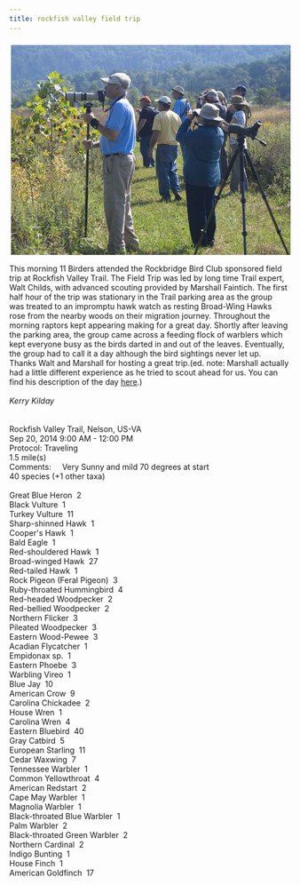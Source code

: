 ```yaml
---
title: rockfish valley field trip
---
```

<span class='imgPusher' style='float:left;height:0px'></span><span style='display: table;z-index:10;width:100%;position:relative;float:left;max-width:960px;;clear:left;margin-top:0px;*margin-top:0px'><a><img src="/uploads/2/6/7/8/26780846/8077294_orig.jpg" style="margin-top: 5px; margin-bottom: 10px; margin-left: 0px; margin-right: 10px; border-width:1px;padding:3px; max-width:100%" alt="Picture" class="galleryImageBorder wsite-image" /></a><span style="display: table-caption; caption-side: bottom; font-size: 90%; margin-top: -10px; margin-bottom: 10px; text-align: center;" class="wsite-caption"></span></span> <div class="paragraph" style="display:block;"><br />This morning 11 Birders attended the Rockbridge Bird Club sponsored field trip at Rockfish Valley Trail. The Field Trip was led by long time Trail&nbsp;expert, Walt Childs, with advanced scouting provided by Marshall Faintich. The first half hour of the trip was stationary in the Trail parking area as the group was treated to an impromptu hawk watch as resting Broad-Wing Hawks rose from the nearby woods on their migration journey. Throughout the morning&nbsp;raptors kept appearing making for a great day. Shortly after leaving the parking area, the group came across a feeding flock of warblers which kept everyone busy as the birds darted in and out of the leaves. Eventually, the group had to call it a day although the bird sightings never let up. Thanks Walt and Marshall for hosting a great trip.(ed. note: Marshall actually had a little different experience as he tried to scout ahead for us. You can find his description of the day&nbsp;<a href="http://www.symbolicmessengers.com/Blog2014/2014_09_20.htm" style="">here</a>.)&nbsp;<br /><br /><em>Kerry Kilday</em><br /><br /><br />Rockfish Valley Trail, Nelson, US-VA<br />Sep 20, 2014 9:00 AM -&nbsp;12:00 PM<br />Protocol: Traveling<br />1.5 mile(s)<br />Comments:&nbsp; &nbsp; &nbsp;Very Sunny and mild 70 degrees at start<br />40 species (+1 other taxa)<br /><br />Great Blue Heron&nbsp; 2<br />Black Vulture&nbsp; 1<br />Turkey Vulture&nbsp; 11<br />Sharp-shinned Hawk&nbsp; 1<br />Cooper's Hawk&nbsp; 1<br />Bald Eagle&nbsp; 1<br />Red-shouldered Hawk&nbsp; 1<br />Broad-winged Hawk&nbsp; 27<br />Red-tailed Hawk&nbsp; 1<br />Rock Pigeon (Feral Pigeon)&nbsp; 3<br />Ruby-throated Hummingbird&nbsp; 4<br />Red-headed Woodpecker&nbsp; 2<br />Red-bellied Woodpecker&nbsp; 2<br />Northern Flicker&nbsp; 3<br />Pileated Woodpecker&nbsp; 3<br />Eastern Wood-Pewee&nbsp; 3<br />Acadian Flycatcher&nbsp; 1<br />Empidonax sp.&nbsp; 1<br />Eastern Phoebe&nbsp; 3<br />Warbling Vireo&nbsp; 1<br />Blue Jay&nbsp; 10<br />American Crow&nbsp; 9<br />Carolina Chickadee&nbsp; 2<br />House Wren&nbsp; 1<br />Carolina Wren&nbsp; 4<br />Eastern Bluebird&nbsp; 40<br />Gray Catbird&nbsp; 5<br />European Starling&nbsp; 11<br />Cedar Waxwing&nbsp; 7<br />Tennessee Warbler&nbsp; 1<br />Common Yellowthroat&nbsp; 4<br />American Redstart&nbsp; 2<br />Cape May Warbler&nbsp; 1<br />Magnolia Warbler&nbsp; 1<br />Black-throated Blue Warbler&nbsp; 1<br />Palm Warbler&nbsp; 2<br />Black-throated Green Warbler&nbsp; 2<br />Northern Cardinal&nbsp; 2<br />Indigo Bunting&nbsp; 1<br />House Finch&nbsp; 1<br />American Goldfinch&nbsp; 17<br /><br /><br /><span style=""></span><br /><span style=""></span></div> <hr style="width:100%;clear:both;visibility:hidden;"></hr>
